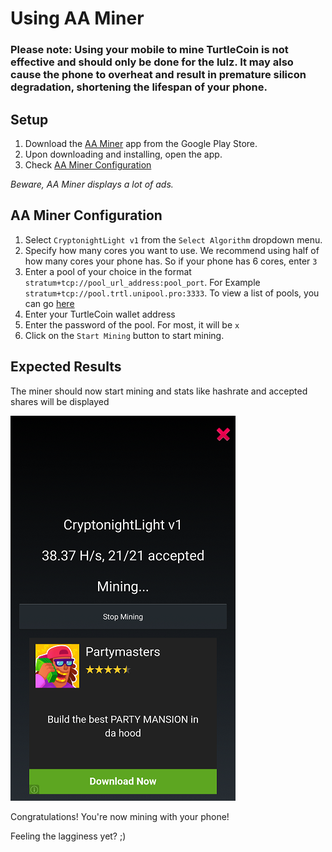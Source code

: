 # Using AA Miner

### Please note: Using your mobile to mine TurtleCoin is not effective and should only be done for the lulz. It may also cause the phone to overheat and result in premature silicon degradation, shortening the lifespan of your phone.

## Setup

1. Download the [AA Miner](https://play.google.com/store/apps/details?id=com.aaminer.miner.guide) app from the Google Play Store.
2. Upon downloading and installing, open the app.
3. Check [AA Miner Configuration](#aa-miner-config)

*Beware, AA Miner displays a lot of ads.*

## AA Miner Configuration<a name="aa-miner-config"></a>

1. Select `CryptonightLight v1` from the `Select Algorithm` dropdown menu.
2. Specify how many cores you want to use. We recommend using half of how many cores your phone has. So if your phone has 6 cores, enter `3`
3. Enter a pool of your choice in the format `stratum+tcp://pool_url_address:pool_port`.
   For Example `stratum+tcp://pool.trtl.unipool.pro:3333`. To view a list of pools, you can go [here](../Pools)
4. Enter your TurtleCoin wallet address
5. Enter the password of the pool. For most, it will be `x`
6. Click on the `Start Mining` button to start mining.

## Expected Results

The miner should now start mining and stats like hashrate and accepted shares will be displayed

![aa-miner](images/aa-miner.png)

Congratulations! You're now mining with your phone!



Feeling the lagginess yet? ;)
